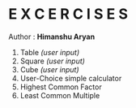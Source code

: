 # E X C E R C I S E S
<html>
  <head>
 
  </head>
  <body>
    <div>Author : <b>Himanshu Aryan</b></div>
    <ol>
      <li>Table <i>(user input)</i></li>
      <li>Square <i>(user input)</i></li>
      <li>Cube <i>(user input)</i></li>
      <li>User-Choice simple calculator</li>
      <li>Highest Common Factor</li>
      <li>Least Common Multiple</li>
    </ol>
  </body>
</html>

